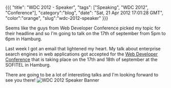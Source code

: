 {{{
  "title": "WDC 2012 - Speaker",
  "tags": ["Speaking", "WDC 2012", "Conference"],
  "category":"blog",
  "date": "Sat, 21 Apr 2012 17:01:28 GMT",
  "color":"orange",
  "slug":"wdc-2012-speaker"
}}}

Seems like the guys from Web Developer Conference picked my topic for their headline and so I'm going to talk on the 17th of september from 5pm to 6pm in Hamburg.
<!--more-->
Last week I got an email that lightened my heart. My talk about enterprise search engines in web applications got accepted for the [Web Developer Conference](http://www.web-developer-conference.de/) that is taking place on the 17th and 18th of september at the SOFITEL in Hamburg.

There are going to be a lot of interesting talks and I'm looking forward to see you there! 
![WDC 2012 Speaker Banner](http://images.supnig.com/media/pictures/WDC2012_speakerbanner.jpg)